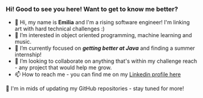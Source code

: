 ### Hi! Good to see you here! Want to get to know me better?
- 👋 Hi, my name is **Emilia** and I'm a rising software engineer! I'm linking art with hard technical challenges :)
- 👀 I’m interested in object oriented programming, machine learning and music.
- 🌱 I’m currently focused on ***getting better at Java*** and finding a summer internship!
- 💞️ I’m looking to collaborate on anything that's within my challenge reach - any project that would help me grow.
- 📫 How to reach me - you can find me on my [Linkedin profile here](linkedin.com/in/emiliastefanowska/)

🔨 I'm in mids of updating my GitHub repositories - stay tuned for more!
